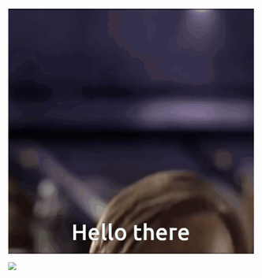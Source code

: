 ![Star Wars Meme](/assets/hello-there.gif)



<a  href="https://www.codewars.com/users/JSBTechnologies/completed"><img src="https://www.codewars.com/users/JSBTechnologies/badges/large"></a>


<br>
